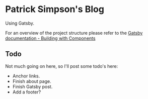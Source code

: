 # Patrick Simpson's Blog

Using Gatsby.

For an overview of the project structure please refer to the [Gatsby documentation - Building with Components](https://www.gatsbyjs.org/docs/building-with-components/)

## Todo

Not much going on here, so I'll post some todo's here:

- Anchor links.
- Finish about page.
- Finish Gatsby post.
- Add a footer?

